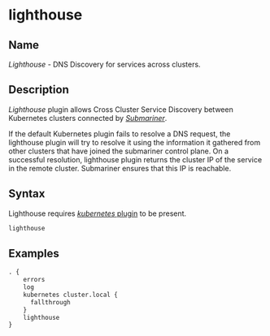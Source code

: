 # lighthouse

## Name

*Lighthouse* - DNS Discovery for services across clusters.

## Description

*Lighthouse*  plugin allows Cross Cluster Service Discovery between Kubernetes
clusters connected by [*Submariner*](https://github.com/submariner-io/submariner).

If the default Kubernetes plugin fails to resolve a DNS request, the lighthouse plugin will try to resolve it
using the information it gathered from other clusters that have joined the submariner control plane. On a successful resolution,
lighthouse plugin returns the cluster IP of the service in the remote cluster. Submariner ensures that this IP
is reachable.

## Syntax

Lighthouse requires [*kubernetes* plugin](https://github.com/coredns/coredns/blob/master/plugin/kubernetes/README.md)
to be present.

```txt
lighthouse
```

## Examples

```txt
. {
    errors
    log
    kubernetes cluster.local {
      fallthrough
    }
    lighthouse
}
```
